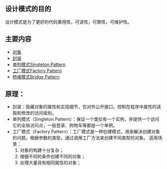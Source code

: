 ## 设计模式的目的

设计模式是为了更好的代码重用性，可读性，可靠性，可维护性。

## 主要内容

- [对象](https://github.com/lhalou/JS-Design-Mode/blob/master/%E5%AF%B9%E8%B1%A1.js)
- [封装](https://github.com/lhalou/JS-Design-Mode/blob/master/%E5%B0%81%E8%A3%85.js)
- [单列模式Singleton Pattern](https://github.com/lhalou/JS-Design-Mode/tree/master/%E5%8D%95%E5%88%97%E6%A8%A1%E5%BC%8F)
- [工厂模式Factory Pattern](https://github.com/lhalou/JS-Design-Mode/tree/master/Factory-Pattern)
- [桥接模式Bridge Pattern](https://github.com/lhalou/JS-Design-Mode/tree/master/Bridge-Pattern)

## 原理：

- 封装：隐藏对象的属性和实现细节，仅对外公开接口，控制在程序中属性的读取和修改的访问级别。
- 单列模式（Singleton Pattern）：保证一个类仅有一个实例，并提供一个访问它的全局访问点，一般登录、购物车等都是一个单例。
- 工厂模式（Factory Pattern）：工厂模式是一种创建模式，用来解决创建对象的问题，根据参数的类型，通过调用工厂方法来创建不同类型的对象。
  适用场景：
  1. 对象的构建十分复杂；
  2. 根据不同的条件创建不同的对象；
  3. 处理大量具有相同属性的对象；


